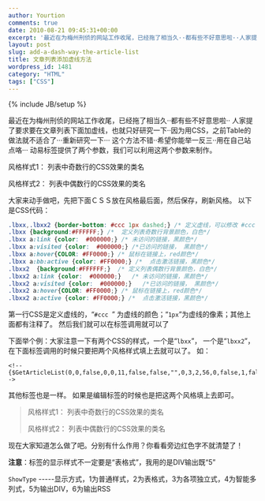 ```yaml
---
author: Yourtion
comments: true
date: 2010-08-21 09:45:31+00:00
excerpt: '最近在为梅州刑侦的网站工作收尾，已经拖了相当久··都有些不好意思啦··人家提了要求要在文章列表下面加虚线，也就只好研究一下··因为用CSS，之前Table的做法就不适合了···重新研究一下···这个方法不错··希望你能举一反三··用在自己站点咯··· '
layout: post
slug: add-a-dash-way-the-article-list
title: 文章列表添加虚线方法
wordpress_id: 1481
category: "HTML"
tags: ["CSS"]
---
```

{% include JB/setup %}

最近在为梅州刑侦的网站工作收尾，已经拖了相当久··都有些不好意思啦··  人家提了要求要在文章列表下面加虚线，也就只好研究一下··因为用CSS，之前Table的做法就不适合了···重新研究一下···  这个方法不错··希望你能举一反三··用在自己站点咯···  动易标签提供了两个参数，我们可以利用这两个参数来制作。


风格样式1： 列表中奇数行的CSS效果的类名

风格样式2： 列表中偶数行的CSS效果的类名</blockquote>


大家来动手做吧，先把下面ＣＳＳ放在风格最后面，然后保存，刷新风格。  以下是CSS代码：

```css
.lbxx,.lbxx2 {border-bottom: #ccc 1px dashed;} /* 定义虚线，可以修改 #ccc ，可以修改虚线颜色*/
.lbxx {background:#FFFFFF;} /*  定义列表奇数行背景颜色，白色*/
.lbxx a:link {color:  #000000;} /* 未访问的链接，黑颜色*/
.lbxx a:visited {color:  #000000;} /*已访问的链接， 黑颜色*/
.lbxx a:hover{COLOR: #FF0000;} /* 鼠标在链接上，red颜色*/
.lbxx a:bb:active {color: #FF0000;} /*  点击激活链接，黑颜色*/
.lbxx2  {background:#FFFFFF;}  /* 定义列表偶数行背景颜色，白色*/
.lbxx2 a:link {color:  #000000;}   /* 未访问的链接，黑颜色*/
.lbxx2 a:visited {color:  #000000;}   /*已访问的链接， 黑颜色*/
.lbxx2 a:hover{COLOR: #FF0000;} /* 鼠标在链接上，red颜色*/
.lbxx2 a:active {color: #FF0000;} /*  点击激活链接，黑颜色*/

```


第一行CSS是定义虚线的，“```#ccc ```” 为虚线的颜色；“```1px```”为虚线的像素；其他上面都有注释了。  然后我们就可以在标签调用就可以了

下面举个例：大家注意一下有两个CSS的样式，一个是“```lbxx```”， 一个是“```lbxx2```”，在下面标签调用的时候只要把两个风格样式填上去就可以了。  如：

```
<!--{$GetArticleList(0,0,false,0,0,11,false,false,"",0,3,2,56,0,false,1,false,false,0,false,false,false,false,false,false,0,1,,lbxx,lbxx2)}-->
```


其他标签也是一样。  如果是编辑标签的时候也是把这两个风格填上去即可。

> 风格样式1： 列表中奇数行的CSS效果的类名
> 
> 风格样式2： 列表中偶数行的CSS效果的类名


现在大家知道怎么做了吧。分别有什么作用？你看看旁边红色字不就清楚了！

**注意**：标签的显示样式不一定要是“表格式”，我用的是DIV输出既“5”

```ShowType``` -----显示方式，1为普通样式，2为表格式，3为各项独立式，4为智能多列式，5为输出DIV，6为输出RSS
